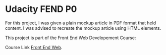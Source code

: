 # Udacity FEND P0

For this project, I was given a plain mockup article in PDF format that held content. 
I was advised to recreate the mockup article using HTML elements. 

This project is part of the Front End Web Developement Course: 

Course Link
[Front End Web](https://www.udacity.com/course/front-end-web-developer-nanodegree--nd001).
